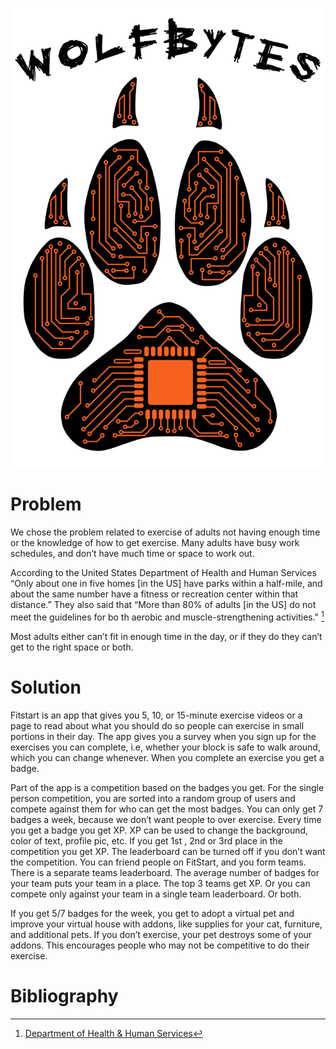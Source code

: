 ![The WolfBytes logo](wolfbytes_logo.png "WolfBytes logo")

# Problem
We chose the problem related to exercise of adults not having enough time or the
knowledge of how to get exercise. Many adults have busy work schedules, and
don’t have much time or space to work out.

According to the United States Department of Health and Human Services “Only
about one in five homes [in the US] have parks within a half-mile, and about the
same number have a fitness or recreation center within that distance.” They also
said that “More than 80% of adults [in the US] do not meet the guidelines for bo
th aerobic and muscle-strengthening activities." [^1]

Most adults either can’t fit in enough time in the day, or if they do they can’t
get to the right space or both.

# Solution
Fitstart is an app that gives you 5, 10, or 15-minute exercise videos or a page
to read about what you should do so people can exercise in small portions in
their day. The app gives you a survey when you sign up for the exercises you can
complete, i.e, whether your block is safe to walk around, which you can change
whenever. When you complete an exercise you get a badge.

Part of the app is a competition based on the badges you get. For the single
person competition, you are sorted into a random group of users and compete
against them for who can get the most badges. You can only get 7 badges a week,
because we don’t want people to over exercise. Every time you get a badge you
get XP. XP can be used to change the background, color of text, profile pic,
etc. If you get 1st , 2nd or 3rd place in the competition you get XP. The
leaderboard can be turned off if you don’t want the competition. You can friend
people on FitStart, and you form teams. There is a separate teams leaderboard.
The average number of badges for your team puts your team in a place. The top 3
teams get XP. Or you can compete only against your team in a single team
leaderboard. Or both.

If you get 5/7 badges for the week, you get to adopt a virtual pet and improve
your virtual house with addons, like supplies for your cat, furniture, and
additional pets. If you don’t exercise, your pet destroys some of your addons.
This encourages people who may not be competitive to do their exercise.

# Bibliography
[^1]: [Department of Health & Human Services](https://www.hhs.gov/fitness/resource-center/facts-and-statistics/index.html)
